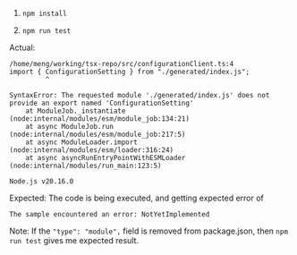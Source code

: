 1. `npm install`

2. `npm run test`


Actual:

```
/home/meng/working/tsx-repo/src/configurationClient.ts:4
import { ConfigurationSetting } from "./generated/index.js";
         ^

SyntaxError: The requested module './generated/index.js' does not provide an export named 'ConfigurationSetting'
    at ModuleJob._instantiate (node:internal/modules/esm/module_job:134:21)
    at async ModuleJob.run (node:internal/modules/esm/module_job:217:5)
    at async ModuleLoader.import (node:internal/modules/esm/loader:316:24)
    at async asyncRunEntryPointWithESMLoader (node:internal/modules/run_main:123:5)

Node.js v20.16.0
```

Expected: The code is being executed, and getting expected error of 

```
The sample encountered an error: NotYetImplemented
```

Note: If the `"type": "module",` field is removed from package.json, then `npm run test` gives me expected result.
